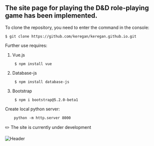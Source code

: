 ## The site page for playing the D&D role-playing game has been implemented.

To clone the repository, you need to enter the command in the console:

    $ git clone https://github.com/keregan/keregan.github.io.git

Further use requires:
1. Vue.js
   
        $ npm install vue
2. Database-js

        $ npm install database-js
3. Bootstrap

        $ npm i bootstrap@5.2.0-beta1

Create local python server:
 
        python -m http.server 8000

:pencil2:  The site is currently under development

![Header](https://github.com/keregan/market_dnd/blob/master/Image/art_site.png)



